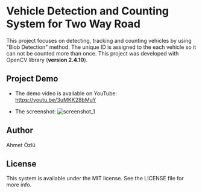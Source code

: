 # Vehicle Detection and Counting System for Two Way Road
This project focuses on detecting, tracking and counting vehicles by using "Blob Detection" method. The unique ID is assigned to the each vehicle so it can not be counted more than once. This project was developed with OpenCV library (**version 2.4.10**).

## Project Demo
- The demo video is available on YouTube: https://youtu.be/3uMKK28bMuY

- The screenshot:
![screenshot_1](https://user-images.githubusercontent.com/22610163/28909069-89379050-782f-11e7-9051-1b6770cce191.png)

## Author
Ahmet Özlü

## License
This system is available under the MIT license. See the LICENSE file for more info.
